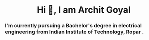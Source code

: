 <h1 align="center">Hi 👋, I am Archit Goyal</h1>
<h3> I'm currently pursuing a Bachelor's degree in electrical engineering from <b> Indian Institute of Technology, Ropar </b>.</h3>
